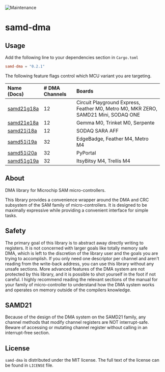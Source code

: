 ![Maintenance](https://img.shields.io/badge/maintenance-activly--developed-brightgreen.svg)

# samd-dma

## Usage

Add the following line to your dependencies section in `Cargo.toml`

```toml
samd-dma = "0.2.1"
```

The following feature flags control which MCU variant you are targeting.

| Name (Docs) | # DMA Channels | Boards |
|:------|:----|:-----------------------|
| [samd21g18a](https://proman21.github.io/samd-dma/samd21g18a/index.html) | 12 | Circuit Playground Express, Feather M0, Metro M0, MKR ZERO, SAMD21 Mini, SODAQ ONE |
| [samd21e18a](https://proman21.github.io/samd-dma/samd21e18a/index.html) | 12 | Gemma M0, Trinket M0, Serpente |
| [samd21j18a](https://proman21.github.io/samd-dma/samd21j18a/index.html) | 12 | SODAQ SARA AFF |
| [samd51j19a](https://proman21.github.io/samd-dma/samd51j19a/index.html) | 32 | EdgeBadge, Feather M4, Metro M4 |
| [samd51j20a](https://proman21.github.io/samd-dma/samd51j20a/index.html) | 32 | PyPortal |
| [samd51g19a](https://proman21.github.io/samd-dma/samd51g19a/index.html) | 32 | ItsyBitsy M4, Trellis M4 |

## About

DMA library for Microchip SAM micro-controllers.

This library provides a convenience wrapper around the DMA and CRC subsystem of the SAM family of micro-controllers.
It is designed to be maximally expressive while providing a convenient interface for simple tasks.

## Safety

The primary goal of this library is to abstract away directly writing to registers. It is not concerned with larger
goals like totally memory safe DMA, which is left to the discretion of the library user and the goals you are
trying to accomplish. If you only need one descriptor per channel and aren't reading from the write-back address,
you can use this library without any unsafe sections. More advanced features of the DMA system are not protected by
this library, and it is possible to shot yourself in the foot if not careful. I highly recommend reading the
relevant sections of the manual for your family of micro-controller to understand how the DMA system works and
operates on memory outside of the compilers knowledge.

## SAMD21

Because of the design of the DMA system on the SAMD21 family, any channel methods that modify channel registers are
NOT interrupt-safe. Beware of accessing or mutating channel register without calling in an interrupt-free section.

## License

`samd-dma` is distributed under the MIT license. The full text of the license can be found in `LICENSE` file.
